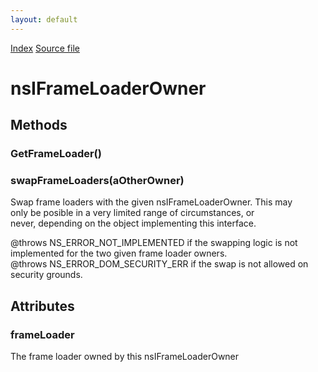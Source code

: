```yaml
---
layout: default
---
```

<div id='links'><a href="../index.html">Index</a>
<a href="http://dxr.mozilla.org/mozilla-central/source/dom/base/nsIFrameLoader.idl">Source file</a>
</div>

# nsIFrameLoaderOwner #

## Methods ##

### GetFrameLoader() ###

### swapFrameLoaders(aOtherOwner) ###
  
Swap frame loaders with the given nsIFrameLoaderOwner.  This may  
only be posible in a very limited range of circumstances, or  
never, depending on the object implementing this interface.  
  
@throws NS_ERROR_NOT_IMPLEMENTED if the swapping logic is not  
  implemented for the two given frame loader owners.  
@throws NS_ERROR_DOM_SECURITY_ERR if the swap is not allowed on  
  security grounds.  
  

## Attributes ##

### frameLoader ###
  
The frame loader owned by this nsIFrameLoaderOwner  
  
